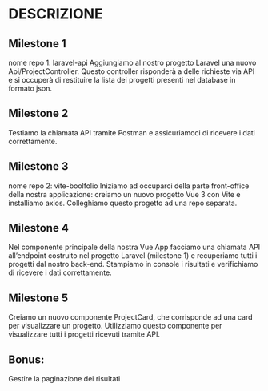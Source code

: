 # DESCRIZIONE
## Milestone 1
nome repo 1: laravel-api
Aggiungiamo al nostro progetto Laravel una nuovo Api/ProjectController. Questo controller risponderà a delle richieste via API e si occuperà di restituire la lista dei progetti presenti nel database in formato json.
## Milestone 2
Testiamo la chiamata API tramite Postman e assicuriamoci di ricevere i dati correttamente.
## Milestone 3
nome repo 2: vite-boolfolio
Iniziamo ad occuparci della parte front-office della nostra applicazione: creiamo un nuovo progetto Vue 3 con Vite e installiamo axios. Colleghiamo questo progetto ad una repo separata.
## Milestone 4
Nel componente principale della nostra Vue App facciamo una chiamata API all’endpoint costruito nel progetto Laravel (milestone 1) e recuperiamo tutti i progetti dal nostro back-end. Stampiamo in console i risultati e verifichiamo di ricevere i dati correttamente.
## Milestone 5
Creiamo un nuovo componente ProjectCard, che corrisponde ad una card per visualizzare un progetto.
Utilizziamo questo componente per visualizzare tutti i progetti ricevuti tramite API.
## Bonus:
Gestire la paginazione dei risultati


